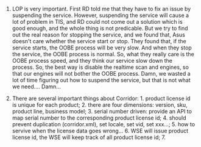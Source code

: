 1. LOP is very important. First RD told me that they have to fix an issue by suspending the service. However, suspending the service will cause a lot of problem in TIS, and RD could not come out a solution which is good enough, and the whole thing is not predicable. But we try to find out the real reason for stopping the service, and we found that, Asus doesn't care whether the service start or stop. They found that, if the service starts, the OOBE process will be very slow. And when they stop the service, the OOBE process is normal. So, what they really care is the OOBE process speed, and they think our service slow down the process. So, the best way is disable the realtime scan and engines, so that our engines will not bother the OOBE process. Damn, we wasted a lot of time figuring out how to suspend the service, but that is not what we need.... Damn...

2. There are several important things about Corridor: 1. product license id is unique for each product; 2. there are four dimensions: version, sku, product line, business model; 3. serial number driven: provide an API to map serial number to the corresponding product license id; 4. should prevent duplication (corridor.xml), set locale, set vid, set xxx...; 5. how to servive when the license data goes wrong... 6. WSE will issue product license id, the WSE will keep track of all product license id; 7. 
